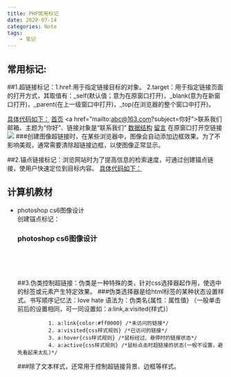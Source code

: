 ```yaml
---
title: PHP常用标记
date: 2020-07-14
categories: Note
tags:
    - 笔记
---
```

常用标记:
--------- 

##1.超链接标记：1.href:用于指定链接目标的对象。
            2.target：用于指定链接页面的打开方式，其取值有：_self(默认值；意为在原窗口打开)，_blank(意为在新窗口打开)，_parent(在上一级窗口中打开)，_top(在浏览器的整个窗口中打开)。  

<u>具体代码如下：</u>
    <a href=”index.html” target=_blank>首页</a>
    <a href=”mailto:abc@163.com?subject=你好”>联系我们</a> 
    邮箱、主题为“你好”、链接对象是“联系我们”
    <a href=”ds.rar/word或PDF文档”>数据结构</a> 
    <a href=”#”>留言</a> 在原窗口打开空链接
    <a href=”#”><img src=”images/logo.gif” border=”0”/></a> 
###创建图像超链接时，在某些浏览器中，图像会自动添加边框效果。为了不影响美观，通常需要清除超链接边框，以使图像正常显示。  

##2.锚点链接标记：浏览网站时为了提高信息的检索速度，可通过创建锚点链接，使用户快速定位到目标内容。
<u>具体代码如下：</u>  
    <body> <h2>计算机教材</h2>
                    <ul> <li a href=”#one”>photoshop cs6图像设计</li>
      创建锚点标记：  <h3 id=”one”>photoshop cs6图像设计</h3><P></P>  <br/><br/><br/>

##3.伪类控制超链接：伪类是一种特殊的类，针对css选择器起作用，使选中的标签或元素产生特定效果。
###伪类选择器是给html标签的某种状态设置样式。书写顺序记忆法：love hate
语法为：伪类名{属性：属性值} （一般单击前后的设置相同，可一同设置如：a:link,a:visited{样式}）  

              1. a:link{color:#ff0000} /*未访问的链接*/
              2. a:visited{css样式规则} /*已访问的链接*/
              3. a:hover{css样式规则} /*鼠标经过、悬停时的链接状态*/
              4. a:active{css样式规则} /*鼠标点击时超链接的状态(一般不设置，避免看起来太乱)*/
###除了文本样式，还常用于控制超链接背景、边框等样式。

